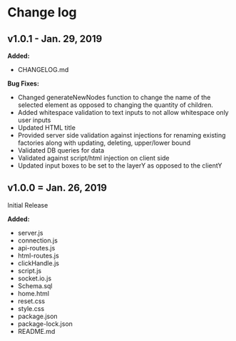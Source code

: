 # Change log

## v1.0.1 - Jan. 29, 2019

**Added:**
 - CHANGELOG.md 

**Bug Fixes:**
 - Changed generateNewNodes function to change the name of the selected element as opposed to changing the quantity of children.
 - Added whitespace validation to text inputs to not allow whitespace only user inputs
 - Updated HTML title
 - Provided server side validation against injections for renaming existing factories along with updating, deleting, upper/lower bound
 - Validated DB queries for data
 - Validated against script/html injection on client side
 - Updated input boxes to be set to the layerY as opposed to the clientY

## v1.0.0 = Jan. 26, 2019

 Initial Release

**Added:**
 - server.js
 - connection.js
 - api-routes.js
 - html-routes.js
 - clickHandle.js
 - script.js
 - socket.io.js
 - Schema.sql
 - home.html
 - reset.css
 - style.css
 - package.json
 - package-lock.json
 - README.md
